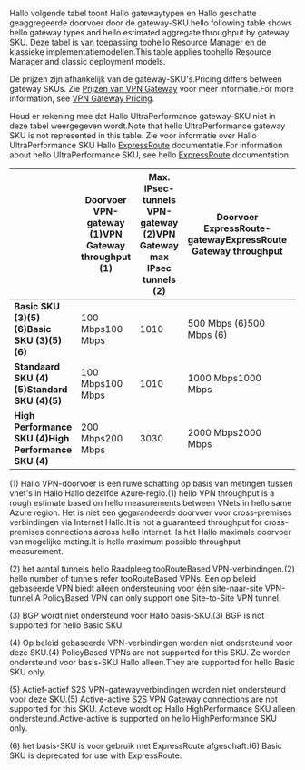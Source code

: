 <span data-ttu-id="fced4-101">Hallo volgende tabel toont Hallo gatewaytypen en Hallo geschatte geaggregeerde doorvoer door de gateway-SKU.</span><span class="sxs-lookup"><span data-stu-id="fced4-101">hello following table shows hello gateway types and hello estimated aggregate throughput by gateway SKU.</span></span> <span data-ttu-id="fced4-102">Deze tabel is van toepassing toohello Resource Manager en de klassieke implementatiemodellen.</span><span class="sxs-lookup"><span data-stu-id="fced4-102">This table applies toohello Resource Manager and classic deployment models.</span></span> 

<span data-ttu-id="fced4-103">De prijzen zijn afhankelijk van de gateway-SKU's.</span><span class="sxs-lookup"><span data-stu-id="fced4-103">Pricing differs between gateway SKUs.</span></span> <span data-ttu-id="fced4-104">Zie [Prijzen van VPN Gateway](https://azure.microsoft.com/pricing/details/vpn-gateway) voor meer informatie.</span><span class="sxs-lookup"><span data-stu-id="fced4-104">For more information, see [VPN Gateway Pricing](https://azure.microsoft.com/pricing/details/vpn-gateway).</span></span>

<span data-ttu-id="fced4-105">Houd er rekening mee dat Hallo UltraPerformance gateway-SKU niet in deze tabel weergegeven wordt.</span><span class="sxs-lookup"><span data-stu-id="fced4-105">Note that hello UltraPerformance gateway SKU is not represented in this table.</span></span> <span data-ttu-id="fced4-106">Zie voor informatie over Hallo UltraPerformance SKU Hallo [ExpressRoute](../articles/expressroute/expressroute-about-virtual-network-gateways.md) documentatie.</span><span class="sxs-lookup"><span data-stu-id="fced4-106">For information about hello UltraPerformance SKU, see hello [ExpressRoute](../articles/expressroute/expressroute-about-virtual-network-gateways.md) documentation.</span></span>

|  | <span data-ttu-id="fced4-107">**Doorvoer VPN-gateway (1)**</span><span class="sxs-lookup"><span data-stu-id="fced4-107">**VPN Gateway throughput (1)**</span></span> | <span data-ttu-id="fced4-108">**Max. IPsec-tunnels VPN-gateway (2)**</span><span class="sxs-lookup"><span data-stu-id="fced4-108">**VPN Gateway max IPsec tunnels (2)**</span></span> | <span data-ttu-id="fced4-109">**Doorvoer ExpressRoute-gateway**</span><span class="sxs-lookup"><span data-stu-id="fced4-109">**ExpressRoute Gateway throughput**</span></span> | <span data-ttu-id="fced4-110">**VPN-gateway en ExpressRoute bestaan tegelijk**</span><span class="sxs-lookup"><span data-stu-id="fced4-110">**VPN Gateway and ExpressRoute coexist**</span></span> |
| --- | --- | --- | --- | --- |
| <span data-ttu-id="fced4-111">**Basic SKU (3)(5)(6)**</span><span class="sxs-lookup"><span data-stu-id="fced4-111">**Basic SKU (3)(5)(6)**</span></span> |<span data-ttu-id="fced4-112">100 Mbps</span><span class="sxs-lookup"><span data-stu-id="fced4-112">100 Mbps</span></span> |<span data-ttu-id="fced4-113">10</span><span class="sxs-lookup"><span data-stu-id="fced4-113">10</span></span> |<span data-ttu-id="fced4-114">500 Mbps (6)</span><span class="sxs-lookup"><span data-stu-id="fced4-114">500 Mbps (6)</span></span> |<span data-ttu-id="fced4-115">Nee</span><span class="sxs-lookup"><span data-stu-id="fced4-115">No</span></span> |
| <span data-ttu-id="fced4-116">**Standaard SKU (4)(5)**</span><span class="sxs-lookup"><span data-stu-id="fced4-116">**Standard SKU (4)(5)**</span></span> |<span data-ttu-id="fced4-117">100 Mbps</span><span class="sxs-lookup"><span data-stu-id="fced4-117">100 Mbps</span></span> |<span data-ttu-id="fced4-118">10</span><span class="sxs-lookup"><span data-stu-id="fced4-118">10</span></span> |<span data-ttu-id="fced4-119">1000 Mbps</span><span class="sxs-lookup"><span data-stu-id="fced4-119">1000 Mbps</span></span> |<span data-ttu-id="fced4-120">Ja</span><span class="sxs-lookup"><span data-stu-id="fced4-120">Yes</span></span> |
| <span data-ttu-id="fced4-121">**High Performance SKU (4)**</span><span class="sxs-lookup"><span data-stu-id="fced4-121">**High Performance SKU (4)**</span></span> |<span data-ttu-id="fced4-122">200 Mbps</span><span class="sxs-lookup"><span data-stu-id="fced4-122">200 Mbps</span></span> |<span data-ttu-id="fced4-123">30</span><span class="sxs-lookup"><span data-stu-id="fced4-123">30</span></span> |<span data-ttu-id="fced4-124">2000 Mbps</span><span class="sxs-lookup"><span data-stu-id="fced4-124">2000 Mbps</span></span> |<span data-ttu-id="fced4-125">Ja</span><span class="sxs-lookup"><span data-stu-id="fced4-125">Yes</span></span> |


<span data-ttu-id="fced4-126">(1) Hallo VPN-doorvoer is een ruwe schatting op basis van metingen tussen vnet's in Hallo Hallo dezelfde Azure-regio.</span><span class="sxs-lookup"><span data-stu-id="fced4-126">(1) hello VPN throughput is a rough estimate based on hello measurements between VNets in hello same Azure region.</span></span> <span data-ttu-id="fced4-127">Het is niet een gegarandeerde doorvoer voor cross-premises verbindingen via Internet Hallo.</span><span class="sxs-lookup"><span data-stu-id="fced4-127">It is not a guaranteed throughput for cross-premises connections across hello Internet.</span></span> <span data-ttu-id="fced4-128">Is het Hallo maximale doorvoer van mogelijke meting.</span><span class="sxs-lookup"><span data-stu-id="fced4-128">It is hello maximum possible throughput measurement.</span></span>

<span data-ttu-id="fced4-129">(2) het aantal tunnels hello Raadpleeg tooRouteBased VPN-verbindingen.</span><span class="sxs-lookup"><span data-stu-id="fced4-129">(2) hello number of tunnels refer tooRouteBased VPNs.</span></span> <span data-ttu-id="fced4-130">Een op beleid gebaseerde VPN biedt alleen ondersteuning voor één site-naar-site VPN-tunnel.</span><span class="sxs-lookup"><span data-stu-id="fced4-130">A PolicyBased VPN can only support one Site-to-Site VPN tunnel.</span></span>

<span data-ttu-id="fced4-131">(3) BGP wordt niet ondersteund voor Hallo basis-SKU.</span><span class="sxs-lookup"><span data-stu-id="fced4-131">(3) BGP is not supported for hello Basic SKU.</span></span>

<span data-ttu-id="fced4-132">(4) Op beleid gebaseerde VPN-verbindingen worden niet ondersteund voor deze SKU.</span><span class="sxs-lookup"><span data-stu-id="fced4-132">(4) PolicyBased VPNs are not supported for this SKU.</span></span> <span data-ttu-id="fced4-133">Ze worden ondersteund voor basis-SKU Hallo alleen.</span><span class="sxs-lookup"><span data-stu-id="fced4-133">They are supported for hello Basic SKU only.</span></span>

<span data-ttu-id="fced4-134">(5) Actief-actief S2S VPN-gatewayverbindingen worden niet ondersteund voor deze SKU.</span><span class="sxs-lookup"><span data-stu-id="fced4-134">(5) Active-active S2S VPN Gateway connections are not supported for this SKU.</span></span> <span data-ttu-id="fced4-135">Actieve wordt op Hallo HighPerformance SKU alleen ondersteund.</span><span class="sxs-lookup"><span data-stu-id="fced4-135">Active-active is supported on hello HighPerformance SKU only.</span></span>

<span data-ttu-id="fced4-136">(6) het basis-SKU is voor gebruik met ExpressRoute afgeschaft.</span><span class="sxs-lookup"><span data-stu-id="fced4-136">(6) Basic SKU is deprecated for use with ExpressRoute.</span></span>
